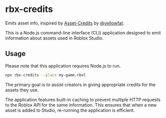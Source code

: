 # rbx-credits

Emits asset info, inspired by [Asset-Credits] by [@yellowfat].

This is a Node.js command-line interface (CLI) application designed to emit information about assets used in Roblox Studio.

## Usage

Please note that this application requires Node.js to run.

```bash
npx rbx-credits --place my-game.rbxl
```

The primary goal is to assist creators in giving appropriate credits for the assets they use.

The application features built-in caching to prevent multiple HTTP requests to the Roblox API for the same information.
This ensures that when a new asset is added to Studio, re-running the application is efficient.

[Asset-Credits]: https://create.roblox.com/marketplace/asset/5008136811/Asset-Credits
[@yellowfat]: https://www.roblox.com/users/104940158/profile
